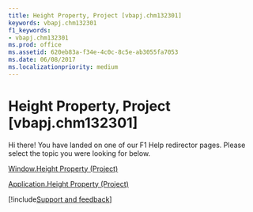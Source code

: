 ```yaml
---
title: Height Property, Project [vbapj.chm132301]
keywords: vbapj.chm132301
f1_keywords:
- vbapj.chm132301
ms.prod: office
ms.assetid: 620eb83a-f34e-4c0c-8c5e-ab3055fa7053
ms.date: 06/08/2017
ms.localizationpriority: medium
---
```



# Height Property, Project [vbapj.chm132301]

Hi there! You have landed on one of our F1 Help redirector pages. Please select the topic you were looking for below.

[Window.Height Property (Project)](https://msdn.microsoft.com/library/4ed45f1f-c325-8a51-333c-28160d6b5f26%28Office.15%29.aspx)

[Application.Height Property (Project)](https://msdn.microsoft.com/library/e980a85d-218c-b82d-1043-9670cab23560%28Office.15%29.aspx)

[!include[Support and feedback](~/includes/feedback-boilerplate.md)]